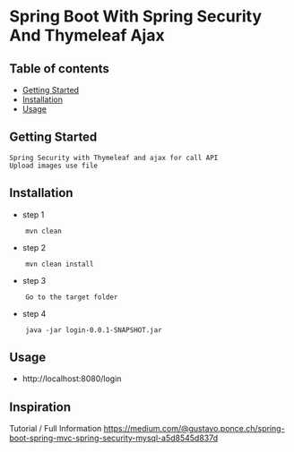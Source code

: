 # Spring Boot With Spring Security And Thymeleaf Ajax

## Table of contents
- [Getting Started](#penjelasan)
- [Installation](#tutorial)
- [Usage](#usage)

## Getting Started <a name = "penjelasan"></a>

    Spring Security with Thymeleaf and ajax for call API
    Upload images use file
## Installation <a name = "tutorial"></a>

- step 1
````
    mvn clean
````
- step 2
````
    mvn clean install
````
- step 3
````
    Go to the target folder
````
- step 4
````
    java -jar login-0.0.1-SNAPSHOT.jar
````
## Usage <a name = "usage"></a>
- http://localhost:8080/login

## Inspiration
Tutorial / Full Information https://medium.com/@gustavo.ponce.ch/spring-boot-spring-mvc-spring-security-mysql-a5d8545d837d
